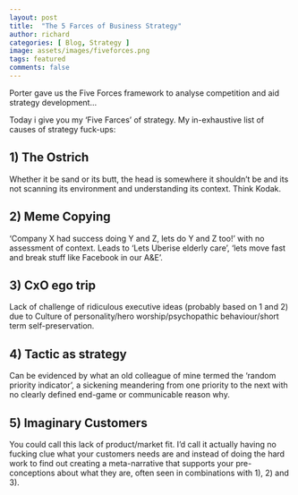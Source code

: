 ```yaml
---
layout: post
title:  "The 5 Farces of Business Strategy"
author: richard
categories: [ Blog, Strategy ]
image: assets/images/fiveforces.png
tags: featured
comments: false
---
```


Porter gave us the Five Forces framework to analyse competition and aid strategy development…


Today i give you my ‘Five Farces’ of strategy. My in-exhaustive list of causes of strategy fuck-ups:

## 1) The Ostrich
Whether it be sand or its butt, the head is somewhere it shouldn’t be and its not scanning its environment and understanding its context. Think Kodak.

## 2) Meme Copying
‘Company X had success doing Y and Z, lets do Y and Z too!’ with no assessment of context. Leads to ‘Lets Uberise elderly care’, ‘lets move fast and break stuff like Facebook in our A&E’.

## 3) CxO ego trip
Lack of challenge of ridiculous executive ideas (probably based on 1 and 2) due to Culture of personality/hero worship/psychopathic behaviour/short term self-preservation.

## 4) Tactic as strategy
Can be evidenced by what an old colleague of mine termed the ‘random priority indicator’, a sickening meandering from one priority to the next with no clearly defined end-game or communicable reason why.

## 5) Imaginary Customers
You could call this lack of product/market fit. I’d call it actually having no fucking clue what your customers needs are and instead of doing the hard work to find out creating a meta-narrative that supports your pre-conceptions about what they are, often seen in combinations with 1), 2) and 3).
